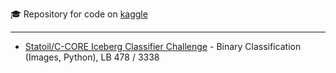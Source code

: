 :mortar_board: Repository for code on [kaggle](https://www.kaggle.com/apletea)

---
* [Statoil/C-CORE Iceberg Classifier Challenge](https://github.com/apletea/kagle/tree/master/Statoil_C-CORE%20Iceberg%20Classifier%20Challenge) - Binary Classification (Images, Python), LB 478 / 3338
